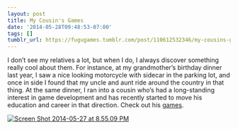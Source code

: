 ```yaml
---
layout: post
title: My Cousin's Games
date: '2014-05-28T09:48:53-07:00'
tags: []
tumblr_url: https://fugugames.tumblr.com/post/110612532346/my-cousins-games
---
```

I don’t see my relatives a lot, but when I do, I always discover something really cool about them. For instance, at my grandmother’s birthday dinner last year, I saw a nice looking motorcycle with sidecar in the parking lot, and once in side I found that my uncle and aunt ride around the country in that thing. At the same dinner, I ran into a cousin who’s had a long-standing interest in game development and has recently started to move his education and career in that direction. Check out his [games](http://alin2013.wix.com/aaronlin).

[![Screen Shot 2014-05-27 at 8.55.09 PM](http://itshardtofondlepenguins.com/wp-content/uploads/2014/05/Screen-Shot-2014-05-27-at-8.55.09-PM.png)](http://itshardtofondlepenguins.com/wp-content/uploads/2014/05/Screen-Shot-2014-05-27-at-8.55.09-PM.png)

